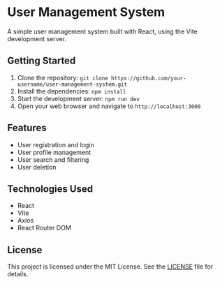 # User Management System

A simple user management system built with React, using the Vite development server.

## Getting Started

1. Clone the repository: `git clone https://github.com/your-username/user-management-system.git`
2. Install the dependencies: `npm install`
3. Start the development server: `npm run dev`
4. Open your web browser and navigate to `http://localhost:3000`

## Features

* User registration and login
* User profile management
* User search and filtering
* User deletion

## Technologies Used

* React
* Vite
* Axios
* React Router DOM

## License

This project is licensed under the MIT License. See the [LICENSE](LICENSE) file for details.

